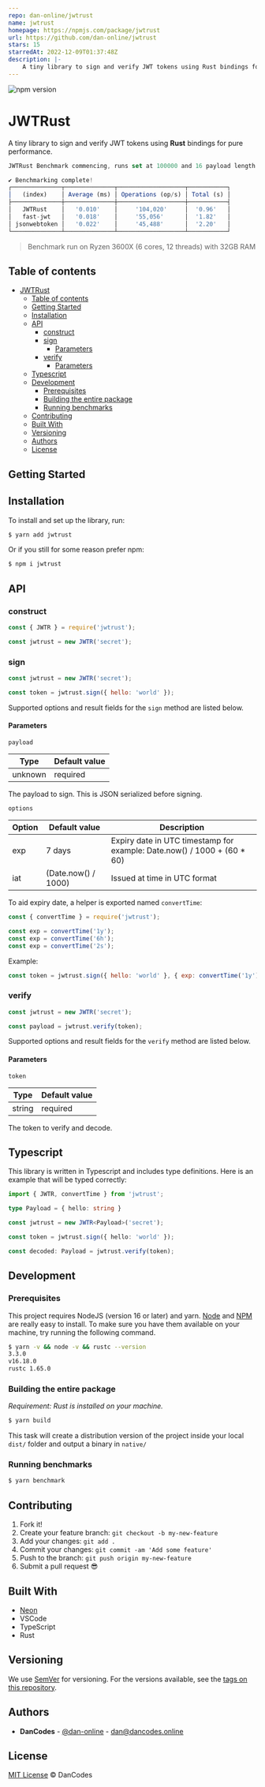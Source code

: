 ```yaml
---
repo: dan-online/jwtrust
name: jwtrust
homepage: https://npmjs.com/package/jwtrust
url: https://github.com/dan-online/jwtrust
stars: 15
starredAt: 2022-12-09T01:37:48Z
description: |-
    A tiny library to sign and verify JWT tokens using Rust bindings for pure performance.
---
```


![npm version](https://img.shields.io/npm/v/jwtrust)

# JWTRust

A tiny library to sign and verify JWT tokens using **Rust** bindings for pure performance.

```ts
JWTRust Benchmark commencing, runs set at 100000 and 16 payload length.

✔ Benchmarking complete!
┌──────────────┬──────────────┬───────────────────┬───────────┐
│   (index)    │ Average (ms) │ Operations (op/s) │ Total (s) │
├──────────────┼──────────────┼───────────────────┼───────────┤
│   JWTRust    │   '0.010'    │     '104,020'     │  '0.96'   │
│   fast-jwt   │   '0.018'    │     '55,056'      │  '1.82'   │
│ jsonwebtoken │   '0.022'    │     '45,488'      │  '2.20'   │
└──────────────┴──────────────┴───────────────────┴───────────┘
```

> Benchmark run on Ryzen 3600X (6 cores, 12 threads) with 32GB RAM

## Table of contents

- [JWTRust](#jwtrust)
  - [Table of contents](#table-of-contents)
  - [Getting Started](#getting-started)
  - [Installation](#installation)
  - [API](#api)
    - [construct](#construct)
    - [sign](#sign)
      - [Parameters](#parameters)
    - [verify](#verify)
      - [Parameters](#parameters-1)
  - [Typescript](#typescript)
  - [Development](#development)
    - [Prerequisites](#prerequisites)
    - [Building the entire package](#building-the-entire-package)
    - [Running benchmarks](#running-benchmarks)
  - [Contributing](#contributing)
  - [Built With](#built-with)
  - [Versioning](#versioning)
  - [Authors](#authors)
  - [License](#license)

## Getting Started

## Installation

To install and set up the library, run:

```sh
$ yarn add jwtrust
```

Or if you still for some reason prefer npm:

```sh
$ npm i jwtrust
```

## API

### construct

```js
const { JWTR } = require('jwtrust');

const jwtrust = new JWTR('secret');
```

### sign

```js
const jwtrust = new JWTR('secret');

const token = jwtrust.sign({ hello: 'world' });
```

Supported options and result fields for the `sign` method are listed below.

#### Parameters

`payload`

| Type    | Default value |
| ------- | ------------- |
| unknown | required      |

The payload to sign. This is JSON serialized before signing.

`options`

| Option | Default value       | Description                                                              |
| ------ | ------------------- | ------------------------------------------------------------------------ |
| exp    | 7 days              | Expiry date in UTC timestamp for example: Date.now() / 1000 + (60 \* 60) |
| iat    | (Date.now() / 1000) | Issued at time in UTC format                                             |

To aid expiry date, a helper is exported named `convertTime`:

```js
const { convertTime } = require('jwtrust');

const exp = convertTime('1y');
const exp = convertTime('6h');
const exp = convertTime('2s');
```

Example:

```js
const token = jwtrust.sign({ hello: 'world' }, { exp: convertTime('1y'), iat: Date.now() });
```

### verify

```js
const jwtrust = new JWTR('secret');

const payload = jwtrust.verify(token);
```

Supported options and result fields for the `verify` method are listed below.

#### Parameters

`token`

| Type   | Default value |
| ------ | ------------- |
| string | required      |

The token to verify and decode.

## Typescript

This library is written in Typescript and includes type definitions. Here is an example that will be typed correctly:

```ts
import { JWTR, convertTime } from 'jwtrust';

type Payload = { hello: string }

const jwtrust = new JWTR<Payload>('secret');

const token = jwtrust.sign({ hello: 'world' });

const decoded: Payload = jwtrust.verify(token);
```

## Development

### Prerequisites

This project requires NodeJS (version 16 or later) and yarn.
[Node](http://nodejs.dan-online/) and [NPM](https://yarnpkg.com/) are really easy to install.
To make sure you have them available on your machine,
try running the following command.

```sh
$ yarn -v && node -v && rustc --version
3.3.0
v16.18.0
rustc 1.65.0
```

### Building the entire package

_Requirement: Rust is installed on your machine._

```sh
$ yarn build
```

This task will create a distribution version of the project
inside your local `dist/` folder and output a binary in `native/`

### Running benchmarks

```sh
$ yarn benchmark
```

## Contributing

1.  Fork it!
2.  Create your feature branch: `git checkout -b my-new-feature`
3.  Add your changes: `git add .`
4.  Commit your changes: `git commit -am 'Add some feature'`
5.  Push to the branch: `git push origin my-new-feature`
6.  Submit a pull request :sunglasses:

## Built With

- [Neon](https://neon-bindings.com/)
- VSCode
- TypeScript
- Rust

## Versioning

We use [SemVer](http://semver.org/) for versioning. For the versions available, see the [tags on this repository](https://github.com/dan-online/jwtrust/tags).

## Authors

- **DanCodes** - [@dan-online](https://github.com/dan-online) - <dan@dancodes.online>

## License

[MIT License](https://dan-online.mit-license.org/2022) © DanCodes

